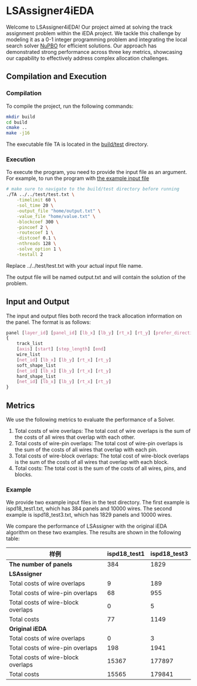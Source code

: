 # LSAssigner4iEDA

Welcome to LSAssigner4iEDA! Our project aimed at solving the track assignment problem within the iEDA project. We tackle this challenge by modeling it as a 0-1 integer programming problem and integrating the local search solver [NuPBO](https://github.com/filyouzicha/NuPBO) for efficient solutions. Our approach has demonstrated strong performance across three key metrics, showcasing our capability to effectively address complex allocation challenges.

## Compilation and Execution

### Compilation

To compile the project, run the following commands:

```bash
mkdir build
cd build
cmake ..
make -j16
```
The executable file TA is located in the [build/test](./build/test) directory.
### Execution

To execute the program, you need to provide the input file as an argument. For example, to run the program with [the example input file](./test/test.txt)

```bash
# make sure to navigate to the build/test directory before running
./TA ../../test/test.txt \
    -timelimit 60 \
    -sol_time 20 \
    -output_file "home/output.txt" \
    -value_file "home/value.txt" \
    -blockcoef 300 \
    -pincoef 2 \
    -routecoef 1 \
    -distcoef 0.1 \
    -nthreads 128 \
    -solve_option 1 \
    -testall 2 
```
Replace ../../test/test.txt with your actual input file name.


The output file will be named output.txt and will contain the solution of the problem.

## Input and Output

The input and output files both record the track allocation information on the panel. The format is as follows:
```css 
panel [layer_id] [panel_id] [lb_x] [lb_y] [rt_x] [rt_y] [prefer_direction]
{
    track_list
    [axis] [start] [step_length] [end]
    wire_list
    [net_id] [lb_x] [lb_y] [rt_x] [rt_y]
    soft_shape_list
    [net_id] [lb_x] [lb_y] [rt_x] [rt_y]
    hard_shape_list
    [net_id] [lb_x] [lb_y] [rt_x] [rt_y]
}
```

## Metrics
We use the following metrics to evaluate the performance of a Solver.
1. Total costs of wire overlaps: The total cost of wire overlaps is the sum of the costs of all wires that overlap with each other.
2. Total costs of wire-pin overlaps: The total cost of wire-pin overlaps is the sum of the costs of all wires that overlap with each pin.
3. Total costs of wire-block overlaps: The total cost of wire-block overlaps is the sum of the costs of all wires that overlap with each block.
4. Total costs: The total cost is the sum of the costs of all wires, pins, and blocks.

### Example

We provide two example input files in the test directory. The first example is ispd18_test1.txt, which has 384 panels and 10000 wires. The second example is ispd18_test3.txt, which has 1829 panels and 10000 wires.

We compare the performance of LSAssigner with the original iEDA algorithm on these two examples. The results are shown in the following table:

| 样例           | ispd18_test1 | ispd18_test3 |
| -------------- | ------------ | ------------ |
| **The number of panels**  | 384          | 1829         |
| **LSAssigner** |              |              |
| Total costs of wire overlaps | 9            | 189          |
| Total costs of wire-pin overlaps  |  68           | 955          |
| Total costs of wire-block overlaps  |  0            | 5            |
| Total costs     |  77           | 1149         |
| **Original iEDA**|              |              |
| Total costs of wire overlaps |  0            | 3            |
| Total costs of wire-pin overlaps  | 198          | 1941         |
| Total costs of wire-block overlaps  | 15367        | 177897       |
| Total costs     |  15565        | 179841       |
